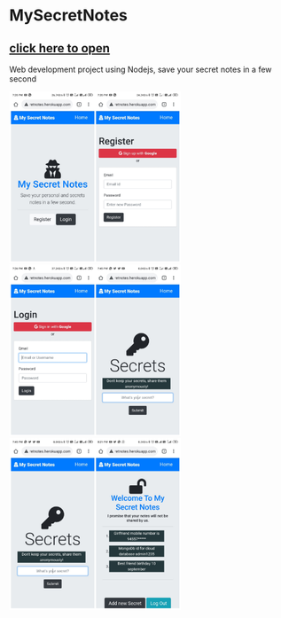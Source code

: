 # MySecretNotes
## <a href="https:mysecretnotes.herokuapp.com">click here to open</a>
Web development project using Nodejs, save your secret notes in a few second
<p float="left">
<img src="images/mysecretnotes_register.jpeg" width="310">
<img src="images/mysecretnotes_login.jpeg" width="310">
<img src="images/mysecretnotes_secrets.jpeg" width="310">
</p>
